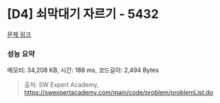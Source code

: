 # [D4] 쇠막대기 자르기 - 5432 

[문제 링크](https://swexpertacademy.com/main/code/problem/problemDetail.do?contestProbId=AWVl47b6DGMDFAXm) 

### 성능 요약

메모리: 34,208 KB, 시간: 188 ms, 코드길이: 2,494 Bytes



> 출처: SW Expert Academy, https://swexpertacademy.com/main/code/problem/problemList.do